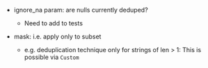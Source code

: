 
- ignore_na param: are nulls currently deduped? 
    - Need to add to tests

- mask: i.e. apply only to subset
    - e.g. deduplication technique only for strings of len > 1: This is possible via `Custom`



